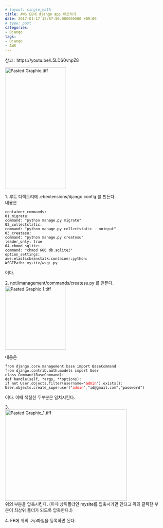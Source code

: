 ```yaml
---
# layout: single_math
title: AWS EB에 django app 배포하기
date: 2017-01-17 15:57:56.000000000 +09:00
# type: post
categories:
- Django
tags:
- Django
- AWS
---
```


<p>참고 : https://youtu.be/L5LDS0vhpZ8</p>
<p><img class="" src="{{ site.baseurl }}/assets/Pasted%20Graphic.tiff" alt="Pasted Graphic.tiff" width="200" height="400" /></p>
<p>1. 루트 디렉토리에 .ebextensions/django.config 를 만든다.<br />
내용은</p>
<pre><code>container_commands:
01_migrate:
command: "python manage.py migrate"
02_collectstatic:
command: "python manage.py collectstatic --noinput"
03_createsu:
command: "python manage.py createsu"
leader_only: true
04_chmod_sqlite:
command: "chmod 666 db.sqlite3"
option_settings:
aws:elasticbeanstalk:container:python:
WSGIPath: mysite/wsgi.py</code></pre>
<p>이다.</p>
<p>2. noti/management/commands/createsu.py 를 만든다.<br />
<img class="" src="{{ site.baseurl }}/assets/Pasted%20Graphic%201.tiff" alt="Pasted Graphic 1.tiff" width="200" height="210" /></p>
<p>내용은</p>
<pre><code>from django.core.management.base import BaseCommand
from django.contrib.auth.models import User
class Command(BaseCommand):
def handle(self, *args, **options):
if not User.objects.filter(username="<span style="color: #ff0000;">admin</span>").exists():
User.objects.create_superuser("<span style="color: #ff0000;">admin</span>","id@gmail.com","password")
</code></pre>
<p>이다. 이때 색칠한 두부분은 일치시킨다.</p>
<p>3.<br />
<img class="" src="{{ site.baseurl }}/assets/Pasted%20Graphic_1.tiff" alt="Pasted Graphic_1.tiff" width="400" height="300" /><br />
위의 부분을 압축시킨다. (이때 상위폴더인 mysite를 압축시키면 안되고 위의 클릭한 부분이 최상위 폴더가 되도록 압축한다.!)</p>
<p>4. EB에 위의 .zip파일을 등록하면 된다.</p>
